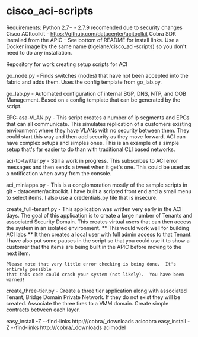 cisco_aci-scripts
=========
Requirements: 
    Python 2.7+ - 2.7.9 recomended due to security changes
    Cisco ACItoolkit - https://github.com/datacenter/acitoolkit
    Cobra SDK installed from the APIC - See bottom of README for install links.
    Use a Docker image by the same name (tigelane/cisco_aci-scripts) so you don't need to do any installation.
    
Repository for work creating setup scripts for ACI

go_node.py - 
    Finds switches (nodes) that have not been accepted into the fabric and adds them.  Uses the config
    template from go_lab.py.
    
go_lab.py - 
    Automated configuration of internal BGP, DNS, NTP, and OOB Management.  Based on a config template
    that can be generated by the script.
    
EPG-asa-VLAN.py - 
    This script creates a number of ip segments and EPGs that can all communicate.  This simulates
    replication of a customers existing environment where they have VLANs with no security between them.
    They could start this way and then add security as they move forward.  ACI can have complex setups
    and simples ones.  This is an example of a simple setup that's far easier to do than with traditional
    CLI based networks.
    
aci-to-twitter.py - 
    Still a work in progress.  This subscribes to ACI error messages and then sends a tweet when it
    get's one.  This could be used as a notification when away from the console.
    
aci_miniapps.py - 
    This is a conglomoration mostly of the sample scripts in git - datacenter/acitoolkit.
    I have built a scripted front end and a small menu to select items.  I also use a credentials.py
    file that is insecure.

create_full-tenant.py - 
    This application was written very early in the ACI days.
    The goal of this application is to create a large number of Tenants and associated Security Domain.
    This creates virtual users that can then access the system in an isolated environment.
    **  This would work well for building ACI labs  **
    It then creates a local user with full admin access to that Tenant.
    I have also put some pauses in the script so that you could use it to show a customer
    that the items are being built in the APIC before moving to the next item.
    
    Please note that very little error checking is being done.  It's entirely possible 
    that this code could crash your system (not likely).  You have been warned!

create_three-tier.py - 
    Create a three tier application along with associated Tenant, Bridge Domain
    Private Network.  If they do not exist they will be created.
    Associate the three tires to a VMM domain.
    Create simple contracts between each layer.



easy_install -Z --find-links http://<apic>/cobra/_downloads acicobra
easy_install -Z --find-links http://<apic>/cobra/_downloads acimodel
